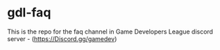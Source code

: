 # gdl-faq
This is the repo for the faq channel in Game Developers League discord server - (https://Discord.gg/gamedev) 
